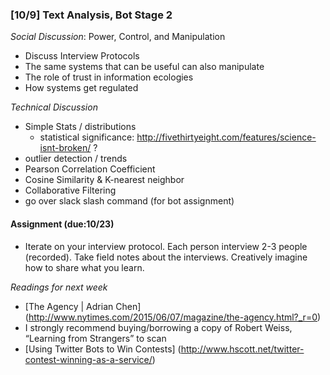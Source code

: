 ### [10/9] Text Analysis, Bot Stage 2

_Social Discussion_: Power, Control, and Manipulation
- Discuss Interview Protocols
- The same systems that can be useful can also manipulate
- The role of trust in information ecologies
- How systems get regulated

_Technical Discussion_
- Simple Stats / distributions
  - statistical significance: http://fivethirtyeight.com/features/science-isnt-broken/ ?
- outlier detection / trends
- Pearson Correlation Coefficient
- Cosine Similarity & K-nearest neighbor
- Collaborative Filtering
- go over slack slash command (for bot assignment)

#### Assignment (due:10/23)
- Iterate on your interview protocol. Each person interview 2-3 people (recorded). Take field notes about the interviews.  Creatively imagine how to share what you learn. 

_Readings for next week_
- [The Agency | Adrian Chen] (http://www.nytimes.com/2015/06/07/magazine/the-agency.html?_r=0)
- I strongly recommend buying/borrowing a copy of Robert Weiss, “Learning from Strangers” to scan
- [Using Twitter Bots to Win Contests] (http://www.hscott.net/twitter-contest-winning-as-a-service/)
